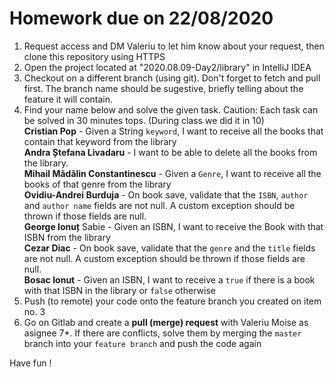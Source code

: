 # Homework due on 22/08/2020

1. Request access and DM Valeriu to let him know about your request, then clone this repository using HTTPS
2. Open the project located at "2020.08.09-Day2/library" in IntelliJ IDEA
3. Checkout on a different branch (using git). Don't forget to fetch and pull first. The branch name should be sugestive, briefly telling about the feature it will contain.
4. Find your name below and solve the given task. Caution: Each task can be solved in 30 minutes tops. (During class we did it in 10) \
**Cristian Pop** - Given a String `keyword`, I want to receive all the books that contain that keyword from the library \
**Andra Ștefana Livadaru** - I want to be able to delete all the books from the library. \
**Mihail Mădălin Constantinescu** - Given a `Genre`, I want to receive all the books of that genre from the library \
**Ovidiu-Andrei Burduja** - On book save, validate that the `ISBN`, `author` and `author name` fields are not null. A custom exception should be thrown if those fields are null. \
**George Ionuț** Sabie - Given an ISBN, I want to receive the Book with that ISBN from the library \
**Cezar Diac** - On book save, validate that the `genre` and the `title` fields are not null. A custom exception should be thrown if those fields are null. \
**Bosac Ionut** - Given an ISBN, I want to receive a `true` if there is a book with that ISBN in the library or `false` otherwise
5. Push (to remote) your code onto the feature branch you created on item no. 3 
6. Go on Gitlab and create a **pull (merge) request** with Valeriu Moise as asignee 
7*. If there are conflicts, solve them by merging the `master` branch into your `feature branch` and push the code again 

Have fun !
